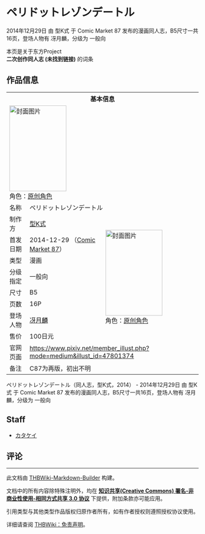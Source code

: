 # ペリドットレゾンデートル

<!-- source html: G:\repos\THBWiki-Markdown-Builder\THBWikiMarkdown\Temp\main\3\31\ns0%3A%E3%83%9A%E3%83%AA%E3%83%89%E3%83%83%E3%83%88%E3%83%AC%E3%82%BE%E3%83%B3%E3%83%87%E3%83%BC%E3%83%88%E3%83%AB.html -->

2014年12月29日 由 型K式 于 Comic Market 87 发布的漫画同人志，B5尺寸一共16页，登场人物有 冴月麟，分级为 一般向

本页是关于东方Project  
 **二次创作同人志 (未找到链接)** 的词条
## 作品信息

<table><tbody><tr><th colspan="3">基本信息</th></tr><tr><td class="cover-artwork-mobile" colspan="2"><a href="./文件-ペリドットレゾンデートル封面.jpg.md" class="image" title="封面图片"><img alt="封面图片" src="https://upload.thwiki.cc/thumb/7/73/%E3%83%9A%E3%83%AA%E3%83%89%E3%83%83%E3%83%88%E3%83%AC%E3%82%BE%E3%83%B3%E3%83%87%E3%83%BC%E3%83%88%E3%83%AB%E5%B0%81%E9%9D%A2.jpg/149px-%E3%83%9A%E3%83%AA%E3%83%89%E3%83%83%E3%83%88%E3%83%AC%E3%82%BE%E3%83%B3%E3%83%87%E3%83%BC%E3%83%88%E3%83%AB%E5%B0%81%E9%9D%A2.jpg" decoding="async" loading="lazy" width="149" height="224" srcset="https://upload.thwiki.cc/thumb/7/73/%E3%83%9A%E3%83%AA%E3%83%89%E3%83%83%E3%83%88%E3%83%AC%E3%82%BE%E3%83%B3%E3%83%87%E3%83%BC%E3%83%88%E3%83%AB%E5%B0%81%E9%9D%A2.jpg/224px-%E3%83%9A%E3%83%AA%E3%83%89%E3%83%83%E3%83%88%E3%83%AC%E3%82%BE%E3%83%B3%E3%83%87%E3%83%BC%E3%83%88%E3%83%AB%E5%B0%81%E9%9D%A2.jpg 1.5x, https://upload.thwiki.cc/thumb/7/73/%E3%83%9A%E3%83%AA%E3%83%89%E3%83%83%E3%83%88%E3%83%AC%E3%82%BE%E3%83%B3%E3%83%87%E3%83%BC%E3%83%88%E3%83%AB%E5%B0%81%E9%9D%A2.jpg/299px-%E3%83%9A%E3%83%AA%E3%83%89%E3%83%83%E3%83%88%E3%83%AC%E3%82%BE%E3%83%B3%E3%83%87%E3%83%BC%E3%83%88%E3%83%AB%E5%B0%81%E9%9D%A2.jpg 2x" data-file-width="505" data-file-height="756"></a><div class="cover-char">角色：<a href="/index.php?title=%E5%8E%9F%E5%88%9B%E8%A7%92%E8%89%B2&amp;action=edit&amp;redlink=1" class="new" title="原创角色（页面不存在）">原创角色</a></div></td>
</tr><tr><td class="label">名称</td><td colspan="2"> ペリドットレゾンデートル </td></tr><tr><td class="label">制作方</td><td><a href="./型K式.md" title="型K式">型K式</a></td><td class="cover-artwork" rowspan="8" style="min-width:224px;"><a href="./文件-ペリドットレゾンデートル封面.jpg.md" class="image" title="封面图片"><img alt="封面图片" src="https://upload.thwiki.cc/thumb/7/73/%E3%83%9A%E3%83%AA%E3%83%89%E3%83%83%E3%83%88%E3%83%AC%E3%82%BE%E3%83%B3%E3%83%87%E3%83%BC%E3%83%88%E3%83%AB%E5%B0%81%E9%9D%A2.jpg/149px-%E3%83%9A%E3%83%AA%E3%83%89%E3%83%83%E3%83%88%E3%83%AC%E3%82%BE%E3%83%B3%E3%83%87%E3%83%BC%E3%83%88%E3%83%AB%E5%B0%81%E9%9D%A2.jpg" decoding="async" loading="lazy" width="149" height="224" srcset="https://upload.thwiki.cc/thumb/7/73/%E3%83%9A%E3%83%AA%E3%83%89%E3%83%83%E3%83%88%E3%83%AC%E3%82%BE%E3%83%B3%E3%83%87%E3%83%BC%E3%83%88%E3%83%AB%E5%B0%81%E9%9D%A2.jpg/224px-%E3%83%9A%E3%83%AA%E3%83%89%E3%83%83%E3%83%88%E3%83%AC%E3%82%BE%E3%83%B3%E3%83%87%E3%83%BC%E3%83%88%E3%83%AB%E5%B0%81%E9%9D%A2.jpg 1.5x, https://upload.thwiki.cc/thumb/7/73/%E3%83%9A%E3%83%AA%E3%83%89%E3%83%83%E3%83%88%E3%83%AC%E3%82%BE%E3%83%B3%E3%83%87%E3%83%BC%E3%83%88%E3%83%AB%E5%B0%81%E9%9D%A2.jpg/299px-%E3%83%9A%E3%83%AA%E3%83%89%E3%83%83%E3%83%88%E3%83%AC%E3%82%BE%E3%83%B3%E3%83%87%E3%83%BC%E3%83%88%E3%83%AB%E5%B0%81%E9%9D%A2.jpg 2x" data-file-width="505" data-file-height="756"></a><div class="cover-char">角色：<a href="/index.php?title=%E5%8E%9F%E5%88%9B%E8%A7%92%E8%89%B2&amp;action=edit&amp;redlink=1" class="new" title="原创角色（页面不存在）">原创角色</a></div></td>
</tr><tr><td class="label">首发日期</td><td>2014-12-29&#160;（<a href="/展会作品列表?e=Comic+Market%2387">Comic Market 87</a>）</td></tr><tr><td class="label">类型</td><td>漫画</td></tr><tr><td class="label">分级指定</td><td>一般向</td></tr><tr><td class="label">尺寸</td><td>B5</td></tr><tr><td class="label">页数</td><td>16P</td></tr><tr><td class="label">登场人物</td><td><a href="./冴月麟.md" title="冴月麟">冴月麟</a></td></tr><tr><td class="label">售价</td><td>100日元</td></tr>
<tr><td class="label">官网页面</td><td colspan="2"><a rel="nofollow" class="external free" href="https://www.pixiv.net/member_illust.php?mode=medium&amp;illust_id=47801374">https://www.pixiv.net/member_illust.php?mode=medium&amp;illust_id=47801374</a></td></tr><tr><td class="label">备注</td><td colspan="2">C87为再版，初出不明</td></tr></tbody></table>

ペリドットレゾンデートル（同人志，型K式，2014） - 2014年12月29日 由 型K式 于 Comic Market 87 发布的漫画同人志，B5尺寸一共16页，登场人物有 冴月麟，分级为 一般向
## Staff
- [カタケイ](./カタケイ.md)

## 评论




---

此文档由 [THBWiki-Markdown-Builder](https://github.com/Delsin-Yu/THBWiki-Markdown-Builder) 构建。

文档中的所有内容除特殊注明外，均在 [**知识共享(Creative Commons) 署名-非商业性使用-相同方式共享 3.0 协议**](https://creativecommons.org/licenses/by-sa/3.0/deed.zh-hans) 下提供，附加条款亦可能应用。

引用类型与其他类型作品版权归原作者所有，如有作者授权则遵照授权协议使用。

详细请查阅 [THBWiki：免责声明](https://thbwiki.cc/THBWiki:%E5%85%8D%E8%B4%A3%E5%A3%B0%E6%98%8E)。

